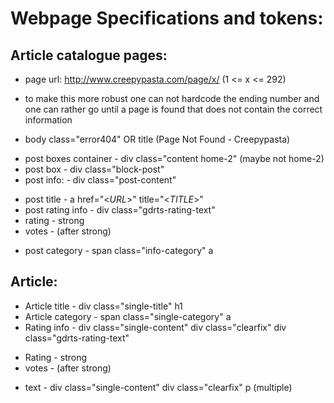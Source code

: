# Webpage Specifications and tokens:
## Article catalogue pages:
* page url: http://www.creepypasta.com/page/x/ (1 <= x <= 292)
+ to make this more robust one can not hardcode the ending number and one can
rather go until a page is found that does not contain the correct information
- body class="error404" OR title (Page Not Found - Creepypasta)
* post boxes container - div class="content home-2" (maybe not home-2)
* post box - div class="block-post"
* post info: - div class="post-content"
+ post title - a href="<_URL_>" title="<_TITLE_>"
+ post rating info - div class="gdrts-rating-text"
+ rating - strong
+ votes - (after strong)
* post category - span class="info-category" a

## Article:
* Article title - div class="single-title" h1
* Article category - span class="single-category" a
* Rating info - div class="single-content" div class="clearfix" div class="gdrts-rating-text"
+ Rating - strong
+ votes - (after strong)
* text - div class="single-content" div class="clearfix" p (multiple)
